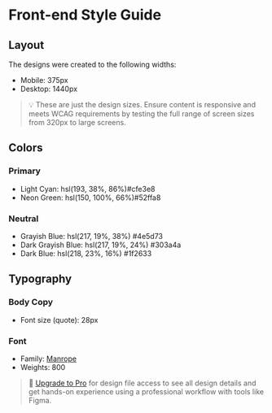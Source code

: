 # Front-end Style Guide

## Layout

The designs were created to the following widths:

- Mobile: 375px
- Desktop: 1440px

> 💡 These are just the design sizes. Ensure content is responsive and meets WCAG requirements by testing the full range of screen sizes from 320px to large screens.

## Colors

### Primary

- Light Cyan: hsl(193, 38%, 86%)#cfe3e8
- Neon Green: hsl(150, 100%, 66%)#52ffa8

### Neutral

- Grayish Blue: hsl(217, 19%, 38%) #4e5d73
- Dark Grayish Blue: hsl(217, 19%, 24%) #303a4a
- Dark Blue: hsl(218, 23%, 16%) #1f2633

## Typography

### Body Copy

- Font size (quote): 28px

### Font

- Family: [Manrope](https://fonts.google.com/specimen/Manrope)
- Weights: 800

> 💎 [Upgrade to Pro](https://www.frontendmentor.io/pro?ref=style-guide) for design file access to see all design details and get hands-on experience using a professional workflow with tools like Figma.
